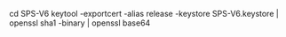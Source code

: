 
cd SPS-V6
keytool -exportcert -alias release -keystore SPS-V6.keystore | openssl sha1 -binary | openssl base64
